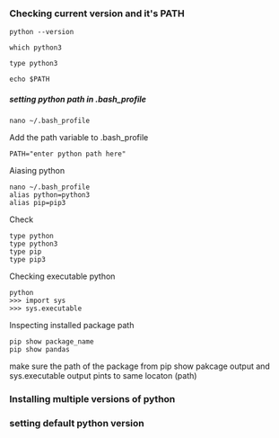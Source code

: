 
### Checking current version and it's PATH
```console
python --version
```
```console
which python3
```

```console
type python3
```

```console
echo $PATH
```
##### setting python path in .bash_profile
```console
nano ~/.bash_profile
```
Add the path variable to .bash_profile
```console
PATH="enter python path here"
```

Aiasing python
```console
nano ~/.bash_profile
alias python=python3
alias pip=pip3
```

Check
```console
type python
type python3
type pip
type pip3
```

Checking executable python
```console
python 
>>> import sys
>>> sys.executable
```
Inspecting installed package path
```console
pip show package_name
pip show pandas
```
make sure the path of the package from pip show pakcage output and sys.executable output pints to same locaton (path)


### Installing multiple versions of python



### setting default python version
